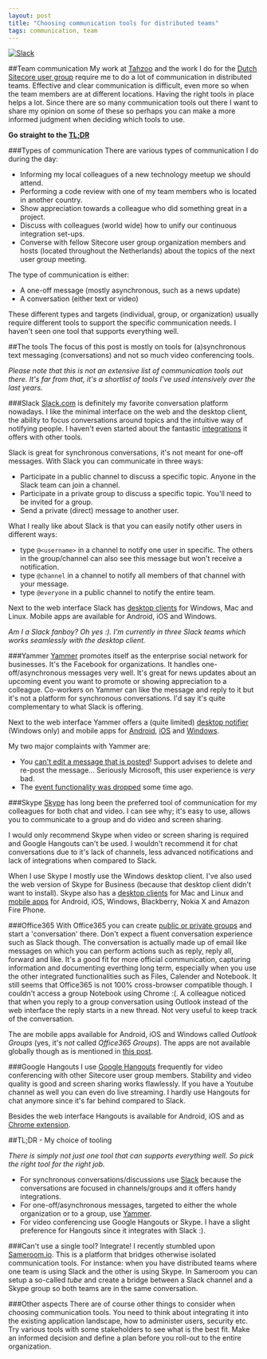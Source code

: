 ```yaml
---
layout: post
title: "Choosing communication tools for distributed teams"
tags: communication, team
---
```


<a href="https://slack.com" target="_blank">
  <img class="u-max-full-width" src="{{ site.url }}/assets/2015/10/14/slack_home.png" alt="Slack">
</a>

##Team communication
My work at [Tahzoo](http://www.tahzoo.com) and the work I do for the [Dutch Sitecore user group](http://www.sugnl.net) require me to do a lot of communication in distributed teams.
Effective and clear communication is difficult, even more so when the team members are at different locations. Having the right tools in place helps a lot.
Since there are so many communication tools out there I want to share my opinion on some of these so perhaps you can make a more informed judgment when deciding which tools to use.

__Go straight to the [TL;DR](#tldr)__

###Types of communication
There are various types of communication I do during the day:

- Informing my local colleagues of a new technology meetup we should attend.
- Performing a code review with one of my team members who is located in another country.
- Show appreciation towards a colleague who did something great in a project.
- Discuss with colleagues (world wide) how to unify our continuous integration set-ups.
- Converse with fellow Sitecore user group organization members and hosts (located throughout the Netherlands) about the topics of the next user group meeting.

The type of communication is either:

- A one-off message (mostly asynchronous, such as a news update)
- A conversation (either text or video)

These different types and targets (individual, group, or organization) usually require different tools to support the specific communication needs. I haven't seen one tool that supports everything well.

##The tools
The focus of this post is mostly on tools for (a)synchronous text messaging (conversations) and not so much video conferencing tools.

_Please note that this is not an extensive list of communication tools out there.  It's far from that, it's a shortlist of tools I've used intensively over the last years._

###Slack
[Slack.com](https://slack.com) is definitely my favorite conversation platform nowadays. I like the minimal interface on the web and the desktop client, the ability to focus conversations around topics and the intuitive way of notifying people.
I haven't even started about the fantastic [integrations](https://slack.com/apps) it offers with other tools.

Slack is great for synchronous conversations, it's not meant for one-off messages.
With Slack you can communicate in three ways:

- Participate in a public channel to  discuss a specific topic. Anyone in the Slack team can join a channel.
- Participate in a private group to discuss a specific topic. You'll need to be invited for a group.
- Send a private (direct) message to another user.

What I really like about Slack is that you can easily notify other users in different ways:

- type `@<username>` in a channel to notify one user in specific. The others in the group/channel can also see this message but won't receive a notification.
- type `@channel` in a channel to notify all members of that channel with your message.
- type `@everyone` in a public channel to notify the entire team.

Next to the web interface Slack has [desktop clients](https://slack.com/downloads) for Windows, Mac and Linux. Mobile apps are available for Android, iOS and Windows.

_Am I a Slack fanboy? Oh yes :). I'm currently in three Slack teams which works seamlessly with the desktop client._

###Yammer
[Yammer](http://www.yammer.com) promotes itself as the enterprise social network for businesses. It's the Facebook for organizations. It handles one-off/asynchronous messages very well. It's great for news updates about an upcoming event you want to promote or showing appreciation to a colleague. Co-workers on Yammer can like the message and reply to it but it's not a platform for synchronous conversations. I'd say it's quite complementary to what Slack is offering. 

Next to the web interface Yammer offers a (quite limited) [desktop notifier](https://products.office.com/en/yammer/yammer-desktop-notifier) (Windows only) and mobile apps for [Android](https://play.google.com/store/apps/details?id=com.yammer.v1&hl=en), [iOS](https://itunes.apple.com/en/app/yammer/id289559439?mt=8) and [Windows](https://www.microsoft.com/en-us/store/apps/yammer/9wzdncrfhwmz).

My two major complaints with Yammer are:

- You [can't edit a message that is posted](https://community.office365.com/en-us/f/176/t/228840)! Support advises to delete and re-post the message... Seriously Microsoft, this user experience is _very_ bad.
- The [event functionality was dropped](https://community.office365.com/en-us/f/176/t/246121) some time ago.

###Skype
[Skype](http://www.skype.com) has long been the preferred tool of communication for my colleagues for both chat and video. I can see why; it's easy to use, allows you to communicate to a group and do video and screen sharing.

I would only recommend Skype when video or screen sharing is required and Google Hangouts can't be used. I wouldn't recommend it for chat conversations due to it's lack of channels, less advanced notifications and lack of integrations when compared to Slack.

When I use Skype I mostly use the Windows desktop client. I've also used the web version of Skype for Business (because that desktop client didn't want to install). Skype also has a [desktop clients](http://www.skype.com/en/download-skype/skype-for-computer/) for Mac and Linux and [mobile apps](http://www.skype.com/en/download-skype/skype-for-mobile/) for Android, iOS, Windows, Blackberry, Nokia X and Amazon Fire Phone. 

###Office365
With Office365 you can create [public or private groups](https://www.youtube.com/watch?v=t3OLvYXepvE) and start a 'conversation' there. Don't expect a fluent conversation experience such as Slack though. The conversation is actually made up of email like messages on which you can perform actions such as reply, reply all, forward and like. It's a good fit for more official communication, capturing information and documenting everthing long term, especially when you use the other integrated functionalities such as Files, Calender and Notebook. 
It still seems that Office365 is not 100% cross-browser compatible though. I couldn't access a group Notebook using Chrome :(. A colleague noticed that when you reply to a group conversation using Outlook instead of the web interface the reply starts in a new thread. Not very useful to keep track of the conversation.

The are mobile apps available for Android, iOS and Windows called _Outlook Groups_ (yes, it's _not_ called _Office365 Groups_). The apps are not available globally though as is mentioned in [this post](http://windowsitpro.com/blog/outlook-office-365-groups-app-for-mobile-devices).

###Google Hangouts
I use [Google Hangouts](https://hangouts.google.com/) frequently for video conferencing with other Sitecore user group members. Stability and video quality is good and screen sharing works flawlessly. If you have a Youtube channel as well you can even do live streaming. I hardly use Hangouts for chat anymore since it's far behind compared to Slack.

Besides the web interface Hangouts is available for Android, iOS and as [Chrome extension](https://chrome.google.com/webstore/detail/google-hangouts/knipolnnllmklapflnccelgolnpehhpl?hl=en).

##<a name="tldr"></a>TL;DR - My choice of tooling

_There is simply not just one tool that can supports everything well. So pick the right tool for the right job._

- For synchronous conversations/discussions use [Slack](http://www.slack.com) because the conversations are focused in channels/groups and it offers handy integrations.
- For one-off/asynchronous messages, targeted to either the whole organization or to a group, use [Yammer](http://www.yammer.com).
- For video conferencing use Google Hangouts or Skype. I have a slight preference for Hangouts since it integrates with Slack :).

###Can't use a single tool? Integrate!
I recently stumbled upon [Sameroom.io](http://sameroom.io). This is a platform that bridges otherwise isolated communication tools. 
For instance: when you have distributed teams where one team is using Slack and the other is using Skype. In Sameroom you can setup a so-called _tube_ and create a bridge between a Slack channel and a Skype group so both teams are in the same conversation.

###Other aspects
There are of course other things to consider when choosing communication tools. You need to think about integrating it into the existing application landscape, how to administer users, security etc. Try various tools with some stakeholders to see what is the best fit. Make an informed decision and define a plan before you roll-out to the entire organization.